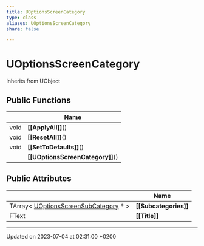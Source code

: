 ```yaml
---
title: UOptionsScreenCategory
type: class
aliases: UOptionsScreenCategory
share: false

---
```


# UOptionsScreenCategory





Inherits from UObject

## Public Functions

|                | Name           |
| -------------- | -------------- |
| void | **[[ApplyAll]]**() |
| void | **[[ResetAll]]**() |
| void | **[[SetToDefaults]]**() |
| | **[[UOptionsScreenCategory]]**() |

## Public Attributes

|                | Name           |
| -------------- | -------------- |
| TArray< [UOptionsScreenSubCategory](/docs/SDK/Source/Classes/classUOptionsScreenSubCategory.md) * > | **[[Subcategories]]**  |
| FText | **[[Title]]**  |

-------------------------------

Updated on 2023-07-04 at 02:31:00 +0200